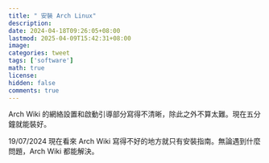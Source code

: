 ```yaml
---
title: " 安裝 Arch Linux"
description: 
date: 2024-04-18T09:26:05+08:00
lastmod: 2025-04-09T15:42:31+08:00
image: 
categories: tweet
tags: ['software']
math: true
license: 
hidden: false
comments: true
---
```


Arch Wiki 的網絡設置和啟動引導部分寫得不清晰，除此之外不算太難。現在五分鐘就能裝好。

19/07/2024
現在看來 Arch Wiki 寫得不好的地方就只有安裝指南。無論遇到什麼問題，Arch Wiki 都能解決。

